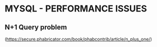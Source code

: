 # MYSQL - PERFORMANCE ISSUES

## N+1 Query problem
(https://secure.phabricator.com/book/phabcontrib/article/n_plus_one/)
